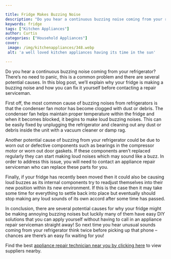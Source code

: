 ```yaml
---

title: Fridge Makes Buzzing Noise
description: "Do you hear a continuous buzzing noise coming from your refrigerator? There’s no need to panic, this is a common problem and there...read now to learn more"
keywords: fridge
tags: ["Kitchen Appliances"]
author: Curtis
categories: ["Household Appliances"]
cover: 
 image: /img/kitchenappliances/348.webp
 alt: 'a well loved kitchen appliances having its time in the sun'

---
```


Do you hear a continuous buzzing noise coming from your refrigerator? There’s no need to panic, this is a common problem and there are several potential causes. In this blog post, we’ll explain why your fridge is making a buzzing noise and how you can fix it yourself before contacting a repair serviceman. 

First off, the most common cause of buzzing noises from refrigerators is that the condenser fan motor has become clogged with dust or debris. The condenser fan helps maintain proper temperature within the fridge and when it becomes blocked, it begins to make loud buzzing noises. This can be easily fixed by unplugging the refrigerator and cleaning out any dust or debris inside the unit with a vacuum cleaner or damp rag. 

Another potential cause of buzzing from your refrigerator could be due to worn out or defective components such as bearings in the compressor motor or worn out door gaskets. If these components aren’t replaced regularly they can start making loud noises which may sound like a buzz. In order to address this issue, you will need to contact an appliance repair serviceman who can replace these parts for you. 

Finally, if your fridge has recently been moved then it could also be causing loud buzzes as its internal components try to readjust themselves into their new position within its new environment. If this is the case then it may take some time for everything to settle back into place but eventually should stop making any loud sounds of its own accord after some time has passed. 

In conclusion, there are several potential causes for why your fridge might be making annoying buzzing noises but luckily many of them have easy DIY solutions that you can apply yourself without having to call in an appliance repair serviceman straight away! So next time you hear unusual sounds coming from your refrigerator think twice before picking up that phone – chances are there’s an easy fix waiting for you!

Find the best <a href="/pages/appliance-repair-technicians/">appliance repair technician near you by clicking here</a> to view suppliers nearby.

